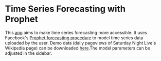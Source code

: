 # Time Series Forecasting with Prophet 

This [app](https://time-series-prophet.streamlit.app/) aims to make time series forecasting more accessible. It uses Facebook's [Prophet forecasting procedure](https://facebook.github.io/prophet/) to model time series data uploaded by the user. Demo data (daily pageviews of Saturday Night Live's Wikipedia page) can be downloaded [here](https://github.com/andrewabeles/prophet/blob/main/SNL-wikipedia-pageviews-2022-2024.csv).The model parameters can be adjusted in the sidebar.
